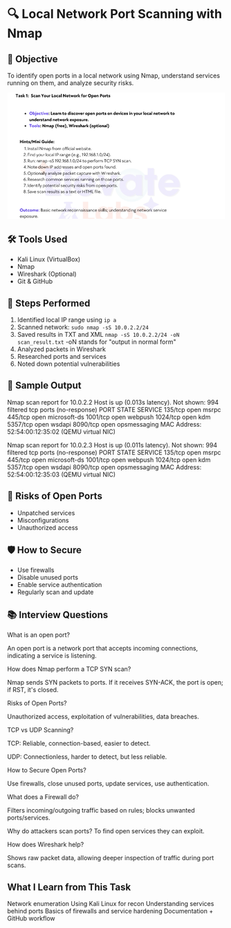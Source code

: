 # 🔍 Local Network Port Scanning with Nmap

## 📌 Objective
To identify open ports in a local network using Nmap, understand services running on them, and analyze security risks.

![img alt](https://github.com/santhosheyzz/Local-Network-Port-Scanning/blob/cfe19604c37ad624fd193b3d2272a77274d54275/Task%201.png)

## 🛠️ Tools Used
- Kali Linux (VirtualBox)
- Nmap
- Wireshark (Optional)
- Git & GitHub

## 🧪 Steps Performed
1. Identified local IP range using `ip a`
2. Scanned network: `sudo nmap -sS 10.0.2.2/24`
3. Saved results in TXT and XML `nmap -sS 10.0.2.2/24 -oN scan_result.txt`
 -oN stands for "output in normal form"
4. Analyzed packets in Wireshark
5. Researched ports and services
6. Noted down potential vulnerabilities

## 📄 Sample Output
Nmap scan report for 10.0.2.2
Host is up (0.013s latency).
Not shown: 994 filtered tcp ports (no-response)
PORT     STATE SERVICE
135/tcp  open  msrpc
445/tcp  open  microsoft-ds
1001/tcp open  webpush
1024/tcp open  kdm
5357/tcp open  wsdapi
8090/tcp open  opsmessaging
MAC Address: 52:54:00:12:35:02 (QEMU virtual NIC)

Nmap scan report for 10.0.2.3
Host is up (0.011s latency).
Not shown: 994 filtered tcp ports (no-response)
PORT     STATE SERVICE
135/tcp  open  msrpc
445/tcp  open  microsoft-ds
1001/tcp open  webpush
1024/tcp open  kdm
5357/tcp open  wsdapi
8090/tcp open  opsmessaging
MAC Address: 52:54:00:12:35:03 (QEMU virtual NIC)


## 🔐 Risks of Open Ports
- Unpatched services
- Misconfigurations
- Unauthorized access

## 🛡️ How to Secure
- Use firewalls
- Disable unused ports
- Enable service authentication
- Regularly scan and update

## 📚 Interview Questions
What is an open port?

An open port is a network port that accepts incoming connections, indicating a service is listening.

How does Nmap perform a TCP SYN scan?

Nmap sends SYN packets to ports. If it receives SYN-ACK, the port is open; if RST, it's closed.

Risks of Open Ports?

Unauthorized access, exploitation of vulnerabilities, data breaches.

TCP vs UDP Scanning?

TCP: Reliable, connection-based, easier to detect.

UDP: Connectionless, harder to detect, but less reliable.

How to Secure Open Ports?

Use firewalls, close unused ports, update services, use authentication.

What does a Firewall do?

Filters incoming/outgoing traffic based on rules; blocks unwanted ports/services.

Why do attackers scan ports?
To find open services they can exploit.

How does Wireshark help?

Shows raw packet data, allowing deeper inspection of traffic during port scans.


## What I Learn from This Task
Network enumeration
Using Kali Linux for recon
Understanding services behind ports
Basics of firewalls and service hardening
Documentation + GitHub workflow
